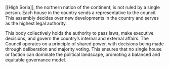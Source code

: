 [[High Soria]], the northern nation of the continent, is not ruled by a single person. Each house in the country sends a representative to the council. This assembly decides over new developments in the country and serves as the highest legal authority.

This body collectively holds the authority to pass laws, make executive decisions, and govern the country’s internal and external affairs. The Council operates on a principle of shared power, with decisions being made through deliberation and majority voting. This ensures that no single house or faction can dominate the political landscape, promoting a balanced and equitable governance model.

